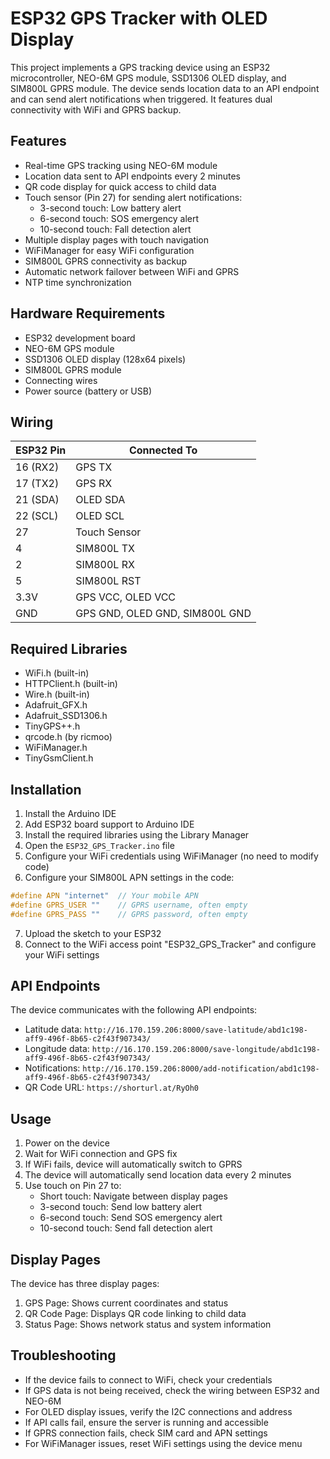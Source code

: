 # ESP32 GPS Tracker with OLED Display

This project implements a GPS tracking device using an ESP32 microcontroller, NEO-6M GPS module, SSD1306 OLED display, and SIM800L GPRS module. The device sends location data to an API endpoint and can send alert notifications when triggered. It features dual connectivity with WiFi and GPRS backup.

## Features

- Real-time GPS tracking using NEO-6M module
- Location data sent to API endpoints every 2 minutes
- QR code display for quick access to child data
- Touch sensor (Pin 27) for sending alert notifications:
  - 3-second touch: Low battery alert
  - 6-second touch: SOS emergency alert
  - 10-second touch: Fall detection alert
- Multiple display pages with touch navigation
- WiFiManager for easy WiFi configuration
- SIM800L GPRS connectivity as backup
- Automatic network failover between WiFi and GPRS
- NTP time synchronization

## Hardware Requirements

- ESP32 development board
- NEO-6M GPS module
- SSD1306 OLED display (128x64 pixels)
- SIM800L GPRS module
- Connecting wires
- Power source (battery or USB)

## Wiring

| ESP32 Pin | Connected To |
|-----------|-------------|
| 16 (RX2)  | GPS TX      |
| 17 (TX2)  | GPS RX      |
| 21 (SDA)  | OLED SDA    |
| 22 (SCL)  | OLED SCL    |
| 27        | Touch Sensor|
| 4         | SIM800L TX  |
| 2         | SIM800L RX  |
| 5         | SIM800L RST |
| 3.3V      | GPS VCC, OLED VCC |
| GND       | GPS GND, OLED GND, SIM800L GND |

## Required Libraries

- WiFi.h (built-in)
- HTTPClient.h (built-in)
- Wire.h (built-in)
- Adafruit_GFX.h
- Adafruit_SSD1306.h
- TinyGPS++.h
- qrcode.h (by ricmoo)
- WiFiManager.h
- TinyGsmClient.h

## Installation

1. Install the Arduino IDE
2. Add ESP32 board support to Arduino IDE
3. Install the required libraries using the Library Manager
4. Open the `ESP32_GPS_Tracker.ino` file
5. Configure your WiFi credentials using WiFiManager (no need to modify code)
6. Configure your SIM800L APN settings in the code:
```cpp
#define APN "internet"  // Your mobile APN
#define GPRS_USER ""    // GPRS username, often empty
#define GPRS_PASS ""    // GPRS password, often empty
```
7. Upload the sketch to your ESP32
8. Connect to the WiFi access point "ESP32_GPS_Tracker" and configure your WiFi settings

## API Endpoints

The device communicates with the following API endpoints:

- Latitude data: `http://16.170.159.206:8000/save-latitude/abd1c198-aff9-496f-8b65-c2f43f907343/`
- Longitude data: `http://16.170.159.206:8000/save-longitude/abd1c198-aff9-496f-8b65-c2f43f907343/`
- Notifications: `http://16.170.159.206:8000/add-notification/abd1c198-aff9-496f-8b65-c2f43f907343/`
- QR Code URL: `https://shorturl.at/RyOh0`

## Usage

1. Power on the device
2. Wait for WiFi connection and GPS fix
3. If WiFi fails, device will automatically switch to GPRS
4. The device will automatically send location data every 2 minutes
5. Use touch on Pin 27 to:
   - Short touch: Navigate between display pages
   - 3-second touch: Send low battery alert
   - 6-second touch: Send SOS emergency alert
   - 10-second touch: Send fall detection alert

## Display Pages

The device has three display pages:
1. GPS Page: Shows current coordinates and status
2. QR Code Page: Displays QR code linking to child data
3. Status Page: Shows network status and system information

## Troubleshooting

- If the device fails to connect to WiFi, check your credentials
- If GPS data is not being received, check the wiring between ESP32 and NEO-6M
- For OLED display issues, verify the I2C connections and address
- If API calls fail, ensure the server is running and accessible
- If GPRS connection fails, check SIM card and APN settings
- For WiFiManager issues, reset WiFi settings using the device menu
